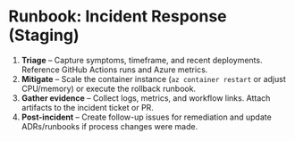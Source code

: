 # Runbook: Incident Response (Staging)

1. **Triage** – Capture symptoms, timeframe, and recent deployments. Reference GitHub Actions runs and Azure metrics.
2. **Mitigate** – Scale the container instance (`az container restart` or adjust CPU/memory) or execute the rollback runbook.
3. **Gather evidence** – Collect logs, metrics, and workflow links. Attach artifacts to the incident ticket or PR.
4. **Post-incident** – Create follow-up issues for remediation and update ADRs/runbooks if process changes were made.
